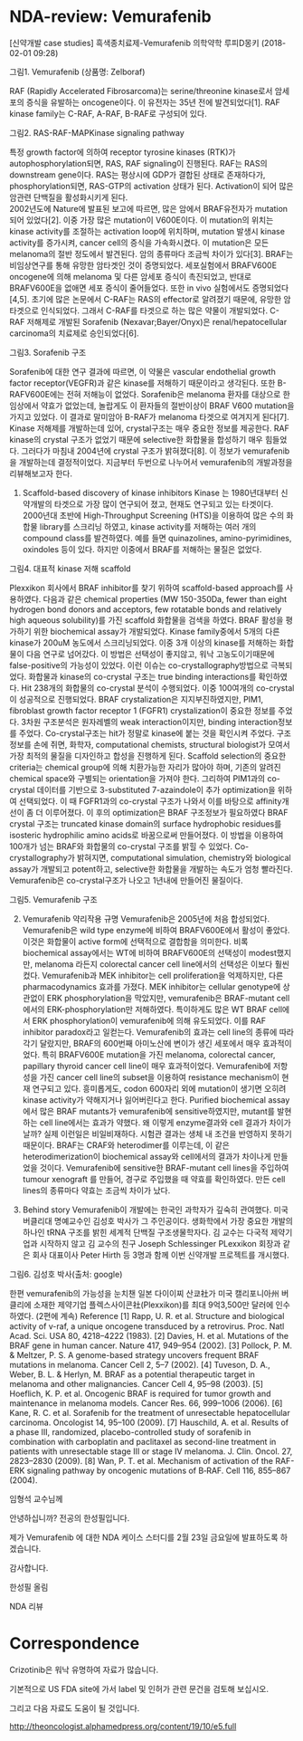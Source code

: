 # NDA-review: Vemurafenib

[신약개발 case studies] 흑색종치료제-Vemurafenib
의학약학  루피D몽키 (2018-02-01 09:28)

그림1. Vemurafenib (상품명: Zelboraf)

RAF (Rapidly Accelerated Fibrosarcoma)는 serine/threonine kinase로서 암세포의 증식을 유발하는 oncogene이다. 이 유전자는 35년 전에 발견되었다[1]. RAF kinase family는 C-RAF, A-RAF, B-RAF로 구성되어 있다.

그림2. RAS-RAF-MAPKinase signaling pathway

특정 growth factor에 의하여 receptor tyrosine kinases (RTK)가 autophosphorylation되면, RAS, RAF signaling이 진행된다. RAF는 RAS의 downstream gene이다. RAS는 평상시에 GDP가 결합된 상태로 존재하다가, phosphorylation되면, RAS-GTP의 activation 상태가 된다. Activation이 되어 많은 암관련 단백질을 활성화시키게 된다.  
2002년도에 Nature에 발표된 보고에 따르면, 많은 암에서 BRAF유전자가 mutation되어 있었다[2]. 이중 가장 많은 mutation이 V600E이다. 이 mutation의 위치는 kinase activity를 조절하는 activation loop에 위치하며, mutation 발생시 kinase activity를 증가시켜, cancer cell의 증식을 가속화시켰다. 이 mutation은 모든 melanoma의 절반 정도에서 발견된다. 암의 종류마다 조금씩 차이가 있다[3]. 
BRAF는 비임상연구를 통해 유망한 암타겟인 것이 증명되었다. 세포실험에서 BRAFV600E oncogene에 의해 melanoma 및 다른 암세포 증식이 촉진되었고, 반대로 BRAFV600E을 없애면 세포 증식이 줄어들었다. 또한 in vivo 실험에서도 증명되었다[4,5].
초기에 많은 논문에서 C-RAF는 RAS의 effector로 알려졌기 때문에, 유망한 암 타겟으로 인식되었다. 그래서 C-RAF를 타겟으로 하는 많은 약물이 개발되었다. C-RAF 저해제로 개발된 Sorafenib (Nexavar;Bayer/Onyx)은 renal/hepatocellular carcinoma의 치료제로 승인되었다[6].

그림3. Sorafenib 구조

Sorafenib에 대한 연구 결과에 따르면, 이 약물은 vascular endothelial growth factor receptor(VEGFR)과 같은 kinase를 저해하기 때문이라고 생각된다. 또한 B-RAFV600E에는 전혀 저해능이 없었다. Sorafenib은 melanoma 환자를 대상으로 한 임상에서 약효가 없었는데, 놀랍게도 이 환자들의 절반이상이 BRAF V600 mutation을 가지고 있었다. 이 결과로 말미암아 B-RAF가 melanoma 타겟으로 여겨지게 된다[7].
Kinase 저해제를 개발하는데 있어, crystal구조는 매우 중요한 정보를 제공한다. RAF kinase의 crystal 구조가 없었기 때문에 selective한 화합물을 합성하기 매우 힘들었다. 그러다가 마침내 2004년에 crystal 구조가 밝혀졌다[8]. 이 정보가 vemurafenib을 개발하는데 결정적이었다.
지금부터 두번으로 나누어서 vemurafenib의 개발과정을 리뷰해보고자 한다.

1. Scaffold-based discovery of kinase inhibitors
Kinase 는 1980년대부터 신약개발의 타겟으로 가장 많이 연구되어 졌고, 현재도 연구되고 있는 타겟이다. 2000년대 초반에 High-Throughput Screening (HTS)을 이용하여 많은 수의 화합물 library를 스크리닝 하였고, kinase activity를 저해하는 여러 개의 compound class를 발견하였다. 예를 들면 quinazolines, amino-pyrimidines, oxindoles 등이 있다. 
하지만 이중에서 BRAF를 저해하는 물질은 없었다.

그림4. 대표적 kinase 저해 scaffold

Plexxikon 회사에서 BRAF inhibitor를 찾기 위하여 scaffold-based approach를 사용하였다. 다음과 같은 chemical properties (MW 150-350Da, fewer than eight hydrogen bond donors and acceptors, few rotatable bonds and relatively high aqueous solubility)를 가진 scaffold 화합물을 검색을 하였다. 
BRAF 활성을 평가하기 위한 biochemical assay가 개발되었다. Kinase family중에서 5개의 다른 kinase가 200uM 농도에서 스크리닝되었다. 이중 3개 이상의 kinase를 저해하는 화합물이 다음 연구로 넘어갔다. 이 방법은 선택성이 좋지않고, 워낙 고농도이기때문에 false-positive의 가능성이 있었다. 이런 이슈는 co-crystallography방법으로 극복되었다.  화합물과 kinase의 co-crystal 구조는 true binding interactions를 확인하였다. 
Hit 238개의 화합물의 co-crystal 분석이 수행되었다. 이중 100여개의 co-crystal이 성공적으로 진행되었다. BRAF crystalization은 지지부진하였지만, PIM1, fibroblast growth factor receptor 1 (FGFR1) crystalization이 중요한 정보를 주었다. 
3차원 구조분석은 원자레벨의 weak interaction이지만, binding interaction정보를 주었다. Co-crystal구조는 hit가 정말로 kinase에 붙는 것을 확인시켜 주었다. 구조정보를 손에 쥐면, 화학자, computational chemists, structural biologist가 모여서 가장 최적의 물질을 디자인하고 합성을 진행하게 된다. Scaffold selection의 중요한 criteria는 chemical group에 의해 치환가능한 자리가 많아야 하며, 기존의 알려진 chemical space와 구별되는 orientation을 가져야 한다.
그리하여 PIM1과의 co-crystal 데이터를 기반으로 3-substituted 7-azaindole이 추가 optimization을 위하여 선택되었다. 이 때 FGFR1과의 co-crystal 구조가 나와서 이를 바탕으로 affinity개선이 좀 더 이루어졌다. 이 후의 optimization은 BRAF 구조정보가 필요하였다
BRAF crystal 구조는 truncated kinase domain의 surface hydrophobic residues를 isosteric hydrophilic amino acids로 바꿈으로써 만들어졌다. 이 방법을 이용하여 100개가 넘는 BRAF와 화합물의 co-crystal 구조를 밝힐 수 있었다. Co-crystallography가 밝혀지면, computational simulation, chemistry와 biological assay가 개발되고 potent하고, selective한 화합물을 개발하는 속도가 엄청 빨라진다. Vemurafenib은 co-crystal구조가 나오고 1년내에 만들어진 물질이다.

그림5. Vemurafenib 구조

2. Vemurafenib 약리작용 규명
Vemurafenib은 2005년에 처음 합성되었다. Vemurafenib은 wild type enzyme에 비하여 BRAFV600E에서 활성이 좋았다. 이것은 화합물이 active form에 선택적으로 결합함을 의미한다. 
비록 biochemical assay에서는 WT에 비하여 BRAFV600E의 선택성이 modest했지만, melanoma 라든지 colorectal cancer cell line에서의 선택성은 이보다 훨씬 컸다. 
Vemurafenib과 MEK inhibitor는 cell proliferation을 억제하지만, 다른 pharmacodynamics 효과를 가졌다. MEK inhibitor는 cellular genotype에 상관없이 ERK phosphorylation을 막았지만, vemurafenib은 BRAF-mutant cell에서의 ERK-phosphorylation만 저해하였다. 특이하게도 많은 WT BRAF cell에서 ERK phosphorylation이 vemurafenib에 의해 유도되었다. 이를 RAF inhibitor paradox라고 일컫는다.
Vemurafenib의 효과는 cell line의 종류에 따라 각기 달랐지만, BRAF의 600번째 아미노산에 변이가 생긴 세포에서 매우 효과적이었다. 특히 BRAFV600E mutation을 가진 melanoma, colorectal cancer, papillary thyroid cancer cell line이 매우 효과적이었다. Vemurafenib에 저항성을 가진 cancer cell line의 subset을 이용하여 resistance mechanism이 현재 연구되고 있다. 흥미롭게도, codon 600자리 외에 mutation이 생기면 오히려 kinase activity가 약해지거나 잃어버린다고 한다.
Purified biochemical assay에서 많은 BRAF mutants가 vemurafenib에 sensitive하였지만, mutant를 발현하는 cell line에서는 효과가 약했다. 왜 이렇게 enzyme결과와 cell 결과가 차이가 날까? 실제 이런일은 비일비재하다. 시험관 결과는 생체 내 조건을 반영하지 못하기 때문이다. BRAF는 CRAF와 heterodimer를 이루는데, 이 같은 heterodimerization이 biochemical assay와 cell에서의 결과가 차이나게 만들었을 것이다.
Vemurafenib에 sensitive한 BRAF-mutant cell lines을 주입하여 tumour xenograft 를 만들어, 경구로 주입했을 때 약효를 확인하였다. 만든 cell lines의 종류마다 약효는 조금씩 차이가 났다. 

3. Behind story
Vemurafenib이 개발에는 한국인 과학자가 깊숙히 관여했다. 미국 버클리대 명예교수인 김성호 박사가 그 주인공이다. 생화학에서 가장 중요한 개발의 하나인 tRNA 구조를 밝힌 세계적 단백질 구조생물학자다. 김 교수는 다국적 제약기업과 시작하지 않고 김 교수의 친구 Joseph Schlessinger PLexxikon 회장과 같은 회사 대표이사 Peter Hirth 등 3명과 함께 이번 신약개발 프로젝트를 개시했다.

그림6. 김성호 박사(출처: google)

한편 vemurafenib의 가능성을 눈치챈 일본 다이이찌 산쿄社가 미국 캘리포니아州 버클리에 소재한 제약기업 플렉스사이콘社(Plexxikon)를 최대 9억3,500만 달러에 인수하였다.
(2편에 계속)
Reference
[1] Rapp, U. R. et al. Structure and biological activity of v-raf, a unique oncogene transduced by a retrovirus. Proc. Natl Acad. Sci. USA 80, 4218–4222 (1983).
[2] Davies, H. et al. Mutations of the BRAF gene in human cancer. Nature 417, 949–954 (2002).
[3] Pollock, P. M. & Meltzer, P. S. A genome-based strategy uncovers frequent BRAF mutations in
melanoma. Cancer Cell 2, 5–7 (2002).
[4] Tuveson, D. A., Weber, B. L. & Herlyn, M. BRAF as a potential therapeutic target in melanoma and other malignancies. Cancer Cell 4, 95–98 (2003).
[5] Hoeflich, K. P. et al. Oncogenic BRAF is required for tumor growth and maintenance in melanoma models. Cancer Res. 66, 999–1006 (2006).
[6] Kane, R. C. et al. Sorafenib for the treatment of unresectable hepatocellular carcinoma. Oncologist 14, 95–100 (2009).
[7] Hauschild, A. et al. Results of a phase III, randomized, placebo-controlled study of sorafenib in combination with carboplatin and paclitaxel as second-line treatment in patients with unresectable stage III or stage IV melanoma. J. Clin. Oncol. 27, 2823–2830 (2009).
[8] Wan, P. T. et al. Mechanism of activation of the RAF-ERK signaling pathway by oncogenic mutations of B‑RAF. Cell 116, 855–867 (2004).


임형석 교수님께

안녕하십니까? 전공의 한성필입니다.

제가 Vemurafenib 에 대한 NDA 케이스 스터디를 2월 23일 금요일에 발표하도록 하겠습니다.

감사합니다.

한성필 올림

NDA 리뷰

# Correspondence

Crizotinib은 워낙 유명하여 자료가 많습니다.
 
기본적으로 US FDA site에 가서 label 및 인허가 관련 문건을 검토해 보십시오.
 
그리고 다음 자료도 도움이 될 것입니다.
 
http://theoncologist.alphamedpress.org/content/19/10/e5.full